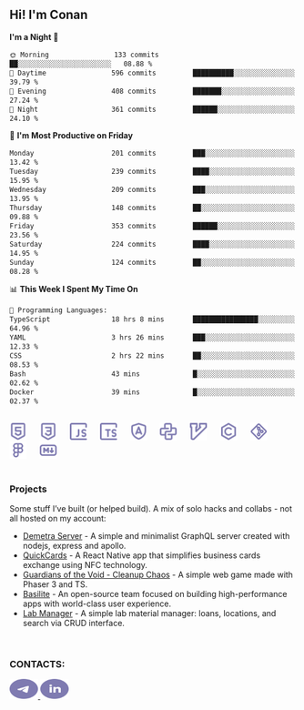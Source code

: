 ## Hi! I'm Conan

<!--START_SECTION:waka-->
**I'm a Night 🦉** 

```text
🌞 Morning                133 commits         ██░░░░░░░░░░░░░░░░░░░░░░░   08.88 % 
🌆 Daytime                596 commits         ██████████░░░░░░░░░░░░░░░   39.79 % 
🌃 Evening                408 commits         ███████░░░░░░░░░░░░░░░░░░   27.24 % 
🌙 Night                  361 commits         ██████░░░░░░░░░░░░░░░░░░░   24.10 % 
```
📅 **I'm Most Productive on Friday** 

```text
Monday                   201 commits         ███░░░░░░░░░░░░░░░░░░░░░░   13.42 % 
Tuesday                  239 commits         ████░░░░░░░░░░░░░░░░░░░░░   15.95 % 
Wednesday                209 commits         ███░░░░░░░░░░░░░░░░░░░░░░   13.95 % 
Thursday                 148 commits         ██░░░░░░░░░░░░░░░░░░░░░░░   09.88 % 
Friday                   353 commits         ██████░░░░░░░░░░░░░░░░░░░   23.56 % 
Saturday                 224 commits         ████░░░░░░░░░░░░░░░░░░░░░   14.95 % 
Sunday                   124 commits         ██░░░░░░░░░░░░░░░░░░░░░░░   08.28 % 
```


📊 **This Week I Spent My Time On** 

```text
💬 Programming Languages: 
TypeScript               18 hrs 8 mins       ████████████████░░░░░░░░░   64.96 % 
YAML                     3 hrs 26 mins       ███░░░░░░░░░░░░░░░░░░░░░░   12.33 % 
CSS                      2 hrs 22 mins       ██░░░░░░░░░░░░░░░░░░░░░░░   08.53 % 
Bash                     43 mins             █░░░░░░░░░░░░░░░░░░░░░░░░   02.62 % 
Docker                   39 mins             █░░░░░░░░░░░░░░░░░░░░░░░░   02.37 % 
```


<!--END_SECTION:waka-->

<br>

<div align="left">
  <img src="icons/skills/html.svg" width="30" alt="html5"/>
  <img width="15"/>
  <img src="icons/skills/css.svg" width="30" alt="css"/>
  <img width="15"/>
  <img src="icons/skills/javascript.svg" width="30" alt="javascript"/>
  <img width="15"/>
  <img src="icons/skills/typescript.svg" width="30" alt="typescript"/>
  <img width="15"/>
  <img src="icons/skills/angular.svg" width="30" alt="angular"/>
  <img width="15"/>
  <img src="icons/skills/python.svg" width="30" alt="python"/>
  <img width="15"/>
  <img src="icons/skills/vim.svg" width="30" alt="vim"/>
  <img width="15"/>
  <img src="icons/skills/c.svg" width="30" alt="c"/>
  <img width="15"/>
  <img src="icons/skills/git.svg" width="30" alt="git"/>
  <img width="15"/>
  <img src="icons/skills/figma.svg" width="30" alt="figma"/>
  <img width="15"/>
  <img src="icons/skills/markdown.svg" width="30" alt="markdown"/>
</div>

<br>

### Projects
Some stuff I’ve built (or helped build). A mix of solo hacks and collabs - not all hosted on my account:
- [Demetra Server](https://github.com/demetra-project/server) -  A simple and minimalist GraphQL server created with nodejs, express and apollo.  
- [QuickCards](https://github.com/Pako3549/QuickCards) - A React Native app that simplifies business cards exchange using NFC technology.  
- [Guardians of the Void - Cleanup Chaos](https://github.com/guardians-of-the-void/cleanup-chaos) - A simple web game made with Phaser 3 and TS.  
- [Basilite](https://github.com/basilite) - An open-source team focused on building high-performance apps with world-class user experience.  
- [Lab Manager](https://github.com/blvckspider/it-lab-manager) - A simple lab material manager: loans, locations, and search via CRUD interface.

<br>

### CONTACTS:
<div align="left">
  <a href="https://t.me/gkkconan">
    <img src="icons/contacts/telegram.svg" width="50" height="35" alt="telegram"/>
  </a>
  <a href="https://www.linkedin.com/in/gkkconan">
    <img src="icons/contacts/linkedin.svg" width="50" height="35" alt="linkedin"/>
  </a>
</div>